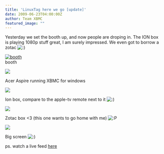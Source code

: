```yaml
---
title: 'LinuxTag here we go [update]'
date: 2009-06-23T04:00:00Z
author: Team XBMC
featured_image: ""
---
```

Yesterday we set the booth up, and now people are droping in. The ION box is playing 1080p stuff great, I am surely impressed. We even got to borrow a zotac ![:)](/sites/default/files/uploads/icon_smile.gif)

 [![booth](/sites/default/files/uploads/dsc_0029-300x225.jpg)](/blittan/files/2009/06/dsc_0029.jpg)  
 booth

  [![](/sites/default/files/uploads/dsc_0037-300x225.jpg)](/blittan/files/2009/06/dsc_0037.jpg)

  Acer Aspire running XBMC for windows

 [![](/sites/default/files/uploads/dsc_0035-300x225.jpg)](/blittan/files/2009/06/dsc_0035.jpg)

  Ion box, compare to the apple-tv remote next to it ![:)](/sites/default/files/uploads/icon_smile.gif)

 [![](/sites/default/files/uploads/dsc_0031-300x225.jpg)](/blittan/files/2009/06/dsc_0031.jpg)

  Zotac box \<3 (this one wants to go home with me) ![:P](/sites/default/files/uploads/icon_razz.gif)

 [![](/sites/default/files/uploads/dsc_0030-300x225.jpg)](/blittan/files/2009/06/dsc_0030.jpg)

  Big screen ![:)](/sites/default/files/uploads/icon_smile.gif)

  ps. watch a live feed [here](https://files.dropbox.com/u/858897/XBMC/LinuxTag/index.html)

 